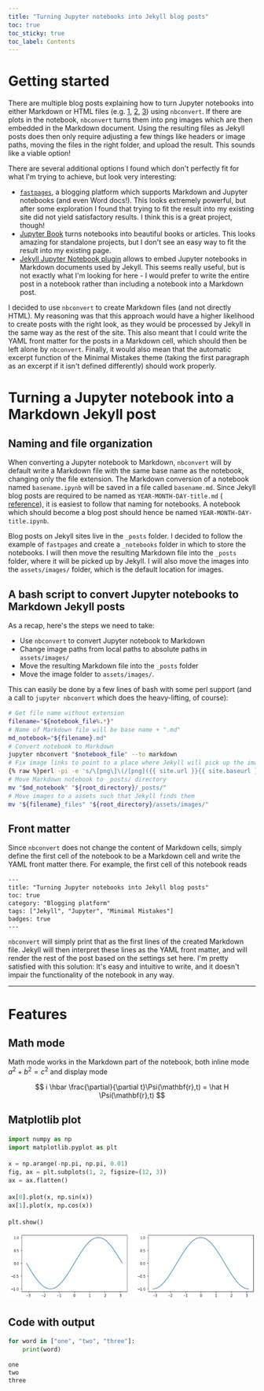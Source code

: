 ```yaml
---
title: "Turning Jupyter notebooks into Jekyll blog posts"
toc: true
toc_sticky: true
toc_label: Contents
---
```


# Getting started
There are multiple blog posts explaining how to turn Jupyter notebooks into either Markdown
or HTML files (e.g. [1](https://cduvallet.github.io/posts/2018/03/ipython-notebooks-jekyll),
[2](https://jaketae.github.io/blog/jupyter-automation/),
[3](http://www.kasimte.com/adding-and-including-jupyter-notebooks-as-jekyll-blog-posts))
using `nbconvert`. If there are plots in the notebook, `nbconvert` turns them into png images
which are then embedded in the Markdown document. Using the resulting files as Jekyll posts
does then only require adjusting a few things like headers or image paths, moving the files
in the right folder, and upload the result. This sounds like a viable option!

There are several additional options I found which don't perfectly fit for what I'm trying
to achieve, but look very interesting:
* [`fastpages`](https://github.com/fastai/fastpages), a blogging platform which supports
  Markdown and Jupyter notebooks (and even Word docs!). This looks extremely powerful, but
  after some exploration I found that trying to fit the result into my existing site did not
  yield satisfactory results. I think this is a great project, though!
* [Jupyter Book](https://jupyterbook.org) turns notebooks into beautiful books
  or articles. This looks amazing for standalone projects, but I don't see an easy way to fit
  the result into my existing page.
* [Jekyll Jupyter Notebook plugin](https://github.com/red-data-tools/jekyll-jupyter-notebook)
  allows to embed Jupyter notebooks in Markdown documents used by Jekyll. This seems
  really useful, but is not exactly what I'm looking for here - I would prefer to write the
  entire post in a notebook rather than including a notebook into a Markdown post.

I decided to use `nbconvert` to create Markdown files (and not directly HTML). My reasoning was
that this approach would have a higher likelihood to create posts with the right look, as they
would be processed by Jekyll in the same way as the rest of the site. This also meant that I
could write the YAML front matter for the posts in a Markdown cell, which should then be left
alone by `nbconvert`. Finally, it would also mean that the automatic excerpt function of the
Minimal Mistakes theme (taking the first paragraph as an excerpt if it isn't defined differently)
should work properly.

# Turning a Jupyter notebook into a Markdown Jekyll post

## Naming and file organization
When converting a Jupyter notebook to Markdown, `nbconvert` will by default write a Markdown file
with the same base name as the notebook, changing only the file extension. The Markdown conversion
of a notebook named `basename.ipynb` will be saved in a file called `basename.md`. Since Jekyll
blog posts are required to be named as `YEAR-MONTH-DAY-title.md` (
[reference](https://jekyllrb.com/docs/posts/)), it is easiest to follow that naming
for notebooks. A notebook which should become a blog post should hence be named
`YEAR-MONTH-DAY-title.ipynb`.

Blog posts on Jekyll sites live in the `_posts` folder. I decided to follow the example of `fastpages`
and create a `_notebooks` folder in which to store the notebooks. I will then move the resulting
Markdown file into the `_posts` folder, where it will be picked up by Jekyll. I will also move the
images into the `assets/images/` folder, which is the default location for images.

## A bash script to convert Jupyter notebooks to Markdown Jekyll posts
As a recap, here's the steps we need to take:
* Use `nbconvert` to convert Jupyter notebook to Markdown
* Change image paths from local paths to absolute paths in `assets/images/`
* Move the resulting Markdown file into the `_posts` folder
* Move the image folder to `assets/images/`.

This can easily be done by a few lines of bash with some perl support (and a call to `jupyter nbconvert`
which does the heavy-lifting, of course):
```bash
# Get file name without extension
filename="${notebook_file%.*}"
# Name of Markdown file will be base name + ".md"
md_notebook="${filename}.md"
# Convert notebook to Markdown
jupyter nbconvert "$notebook_file" --to markdown
# Fix image links to point to a place where Jekyll will pick up the images
{% raw %}perl -pi -e 's/\[png\]\(/[png]({{ site.url }}{{ site.baseurl }}\/assets\/images\//g' "$md_notebook"{% endraw %}
# Move Markdown notebook to _posts/ directory
mv "$md_notebook" "${root_directory}/_posts/"
# Move images to a assets such that Jekyll finds them
mv "${filename}_files" "${root_directory}/assets/images/"
```

## Front matter
Since `nbconvert` does not change the content of Markdown cells, simply define the first cell of the
notebook to be a Markdown cell and write the YAML front matter there. For example, the first cell of this
notebook reads
```
---
title: "Turning Jupyter notebooks into Jekyll blog posts"
toc: true
category: "Blogging platform"
tags: ["Jekyll", "Jupyter", "Minimal Mistakes"]
badges: true
---
```

`nbconvert` will simply print that as the first lines of the created Markdown file. Jekyll will then interpret
these lines as the YAML front matter, and will render the rest of the post based on the settings set here. I'm pretty
satisfied with this solution: It's easy and intuitive to write, and it doesn't impair the functionality of
the notebook in any way.

---------------

# Features
## Math mode
Math mode works in the Markdown part of the notebook, both inline mode $a^2 + b^2 = c^2$ and display mode

$$ i \hbar \frac{\partial}{\partial t}\Psi(\mathbf{r},t) = \hat H \Psi(\mathbf{r},t) $$

## Matplotlib plot


```python
import numpy as np
import matplotlib.pyplot as plt

x = np.arange(-np.pi, np.pi, 0.01)
fig, ax = plt.subplots(1, 2, figsize=(12, 3))
ax = ax.flatten()

ax[0].plot(x, np.sin(x))
ax[1].plot(x, np.cos(x))

plt.show()
```
   
![png](/assets/images/output_2_0.png)    

## Code with output

```python
for word in ["one", "two", "three"]:
    print(word)
```

    one
    two
    three    